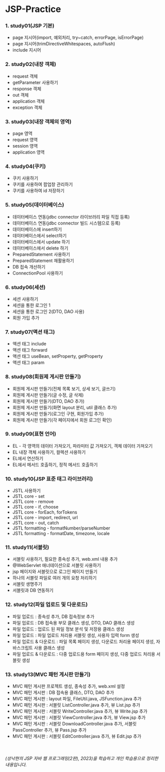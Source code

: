 # JSP-Practice

### 1. study01(JSP 기본)
* page 지시어(import, 예외처리, try~catch, errorPage, isErrorPage)
* page 지시어(trimDirectiveWhitespaces, autoFlush)
* include 지시어


### 2. study02(내장 객체)
* request 객체
* getParameter 사용하기
* response 객체
* out 객체
* application 객체
* exception 객체


### 3. study03(내장 객체의 영역)
* page 영역
* request 영역
* session 영역
* application 영역


### 4. study04(쿠키)
* 쿠키 사용하기
* 쿠키를 사용하여 팝업창 관리하기
* 쿠키를 사용하여 id 저장하기


### 5. study05(데이터베이스)
* 데이터베이스 연동(jdbc connector 라이브러리 파일 직접 등록)
* 데이터베이스 연동(jdbc connector 빌드 시스템으로 등록)
* 데이터베이스에 insert하기
* 데이터베이스에서 select하기
* 데이터베이스에서 update 하기
* 데이터베이스에서 delete 하기
* PreparedStatement 사용하기
* PreparedStatement 재활용하기
* DB 접속 개선하기
* ConnectionPool 사용하기


### 6. study06(세션)
* 세션 사용하기
* 세션을 통한 로그인 1
* 세션을 통한 로그인 2(DTO, DAO 사용)
* 회원 가입 추가


### 7. study07(액션 태그)
* 액션 태그 include
* 액션 태그 forward
* 액션 태그 useBean, setProperty, getProperty
* 액션 태그 param


### 8. study08(회원제 게시판 만들기)
* 회원제 게시판 만들기(전체 목록 보기, 상세 보기, 글쓰기)
* 회원제 게시판 만들기(글 수정, 글 삭제)
* 회원제 게시판 만들기(DTO, DAO 추가)
* 회원제 게시판 만들기(화면 layout 분리, util 클래스 추가)
* 회원제 게시판 만들기(로그인 구현, 회원가입 추가)
* 회원제 게시판 만들기(각 페이지에서 회원 로그인 확인)


### 9. study09(표현 언어)
* EL - 각 영역의 데이터 가져오기, 파라미터 값 가져오기, 객체 데이터 가져오기
* EL 내장 객체 사용하기, 컬렉션 사용하기
* EL에서 연산하기
* EL에서 메서드 호출하기, 정적 메서드 호출하기


### 10. study10(JSP 표준 태그 라이브러리)
* JSTL 사용하기
* JSTL core - set
* JSTL core - remove
* JSTL core - if, choose
* JSTL core - forEach, forTokens
* JSTL core - import, redirect, url
* JSTL core - out, catch
* JSTL formatting - formatNumber/parseNumber
* JSTL formatting - formatDate, timezone, locale


### 11. study11(서블릿)
* 서블릿 사용하기, 필요한 종속성 추가, web.xml 내용 추가
* @WebServlet 애너테이션으로 서블릿 사용하기
* jsp 페이지와 서블릿으로 로그인 페이지 만들기
* 하나의 서블릿 파일로 여러 개의 요청 처리하기
* 서블릿 생명주기
* 서블릿과 DB 연동하기


### 12. study12(파일 업로드 및 다운로드)
* 파일 업로드 : 종속성 추가, DB 접속정보 추가
* 파일 업로드 : DB 접속용 부모 클래스 생성, DTO, DAO 클래스 생성
* 파일 업로드 : 업로드 된 파일 정보 분석 및 저장용 클래스 생성
* 파일 업로드 : 파일 업로드 처리용 서블릿 생성, 사용자 입력 form 생성
* 파일 업로드 & 다운로드 : 파일 목록 페이지 생성, 다운로드 처리용 페이지 생성, 자바스크립트 사용 클래스 생성
* 파일 업로드 & 다운로드 : 다중 업로드용 form 페이지 생성, 다중 업로드 처리용 서블릿 생성


### 13. study13(MVC 패턴 게시판 만들기)
* MVC 패턴 게시판 프로젝트 생성, 종속성 추가, web.xml 설정
* MVC 패턴 게시판 : DB 접속용 클래스, DTO, DAO 추가
* MVC 패턴 게시판 : layout 파일, FileUtil.java, JSFunction.java 추가
* MVC 패턴 게시판 : 서블릿 ListController.java 추가, 뷰 List.jsp 추가
* MVC 패턴 게시판 : 서블릿 WriteController.java 추가, 뷰 Write.jsp 추가
* MVC 패턴 게시판 : 서블릿 ViewController.java 추가, 뷰 View.jsp 추가
* MVC 패턴 게시판 : 서블릿 DownloadController.java 추가, 서블릿 PassController 추가, 뷰 Pass.jsp 추가
* MVC 패턴 게시판 : 서블릿 EditController.java 추가, 뷰 Edit.jsp 추가
<br>

###### (성낙현의 JSP 자바 웹 프로그래밍(2판), 2023)을 학습하고 개인 학습용으로 정리한 내용입니다.
